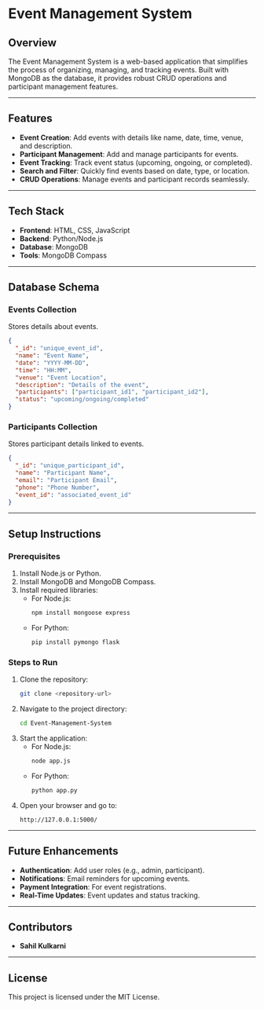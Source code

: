 # **Event Management System**

## **Overview**  
The Event Management System is a web-based application that simplifies the process of organizing, managing, and tracking events. Built with MongoDB as the database, it provides robust CRUD operations and participant management features.

---

## **Features**  
- **Event Creation**: Add events with details like name, date, time, venue, and description.  
- **Participant Management**: Add and manage participants for events.  
- **Event Tracking**: Track event status (upcoming, ongoing, or completed).  
- **Search and Filter**: Quickly find events based on date, type, or location.  
- **CRUD Operations**: Manage events and participant records seamlessly.  

---

## **Tech Stack**  
- **Frontend**: HTML, CSS, JavaScript  
- **Backend**: Python/Node.js  
- **Database**: MongoDB  
- **Tools**: MongoDB Compass  

---

## **Database Schema**  

### **Events Collection**  
Stores details about events.  
```json
{
  "_id": "unique_event_id",
  "name": "Event Name",
  "date": "YYYY-MM-DD",
  "time": "HH:MM",
  "venue": "Event Location",
  "description": "Details of the event",
  "participants": ["participant_id1", "participant_id2"],
  "status": "upcoming/ongoing/completed"
}
```

### **Participants Collection**  
Stores participant details linked to events.  
```json
{
  "_id": "unique_participant_id",
  "name": "Participant Name",
  "email": "Participant Email",
  "phone": "Phone Number",
  "event_id": "associated_event_id"
}
```

---

## **Setup Instructions**  

### **Prerequisites**  
1. Install Node.js or Python.  
2. Install MongoDB and MongoDB Compass.  
3. Install required libraries:  
   - For Node.js:  
     ```bash
     npm install mongoose express
     ```
   - For Python:  
     ```bash
     pip install pymongo flask
     ```

### **Steps to Run**  
1. Clone the repository:  
   ```bash
   git clone <repository-url>
   ```  
2. Navigate to the project directory:  
   ```bash
   cd Event-Management-System
   ```  
3. Start the application:  
   - For Node.js:  
     ```bash
     node app.js
     ```
   - For Python:  
     ```bash
     python app.py
     ```  
4. Open your browser and go to:  
   ```
   http://127.0.0.1:5000/
   ```

---

## **Future Enhancements**  
- **Authentication**: Add user roles (e.g., admin, participant).  
- **Notifications**: Email reminders for upcoming events.  
- **Payment Integration**: For event registrations.  
- **Real-Time Updates**: Event updates and status tracking.  

---

## **Contributors**  
- **Sahil Kulkarni**

---

## **License**  
This project is licensed under the MIT License.

